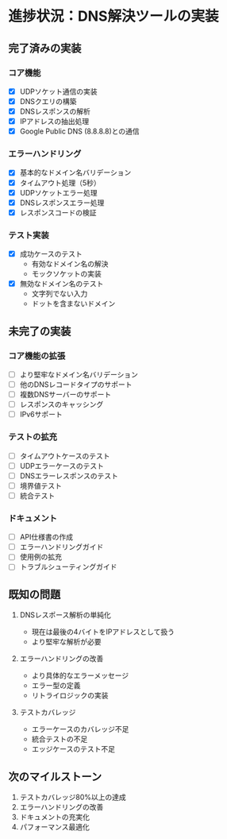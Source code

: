 # 進捗状況：DNS解決ツールの実装

## 完了済みの実装

### コア機能
- [x] UDPソケット通信の実装
- [x] DNSクエリの構築
- [x] DNSレスポンスの解析
- [x] IPアドレスの抽出処理
- [x] Google Public DNS (8.8.8.8)との通信

### エラーハンドリング
- [x] 基本的なドメイン名バリデーション
- [x] タイムアウト処理（5秒）
- [x] UDPソケットエラー処理
- [x] DNSレスポンスエラー処理
- [x] レスポンスコードの検証

### テスト実装
- [x] 成功ケースのテスト
  - 有効なドメイン名の解決
  - モックソケットの実装
- [x] 無効なドメイン名のテスト
  - 文字列でない入力
  - ドットを含まないドメイン

## 未完了の実装

### コア機能の拡張
- [ ] より堅牢なドメイン名バリデーション
- [ ] 他のDNSレコードタイプのサポート
- [ ] 複数DNSサーバーのサポート
- [ ] レスポンスのキャッシング
- [ ] IPv6サポート

### テストの拡充
- [ ] タイムアウトケースのテスト
- [ ] UDPエラーケースのテスト
- [ ] DNSエラーレスポンスのテスト
- [ ] 境界値テスト
- [ ] 統合テスト

### ドキュメント
- [ ] API仕様書の作成
- [ ] エラーハンドリングガイド
- [ ] 使用例の拡充
- [ ] トラブルシューティングガイド

## 既知の問題
1. DNSレスポース解析の単純化
   - 現在は最後の4バイトをIPアドレスとして扱う
   - より堅牢な解析が必要

2. エラーハンドリングの改善
   - より具体的なエラーメッセージ
   - エラー型の定義
   - リトライロジックの実装

3. テストカバレッジ
   - エラーケースのカバレッジ不足
   - 統合テストの不足
   - エッジケースのテスト不足

## 次のマイルストーン
1. テストカバレッジ80%以上の達成
2. エラーハンドリングの改善
3. ドキュメントの充実化
4. パフォーマンス最適化